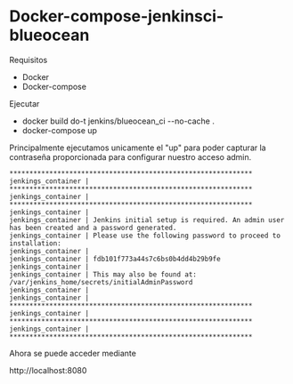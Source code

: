 # Docker-compose-jenkinsci-blueocean

Requisitos
 - Docker
 - Docker-compose

Ejecutar

- docker build do-t jenkins/blueocean_ci --no-cache .
- docker-compose up

Principalmente ejecutamos unicamente el "up" para poder capturar la contraseña proporcionada para configurar nuestro acceso admin. 

```docker
*************************************************************
jenkings_container | *************************************************************
jenkings_container | *************************************************************
jenkings_container | 
jenkings_container | Jenkins initial setup is required. An admin user has been created and a password generated.
jenkings_container | Please use the following password to proceed to installation:
jenkings_container | 
jenkings_container | fdb101f773a44s7c6bs0b4dd4b29b9fe
jenkings_container | 
jenkings_container | This may also be found at: /var/jenkins_home/secrets/initialAdminPassword
jenkings_container | 
jenkings_container | *************************************************************
jenkings_container | *************************************************************
jenkings_container | *************************************************************
```
Ahora se puede acceder mediante 

http://localhost:8080